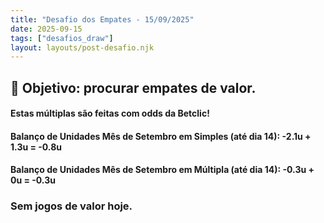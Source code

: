 ```yaml
---
title: "Desafio dos Empates - 15/09/2025"
date: 2025-09-15
tags: ["desafios_draw"]
layout: layouts/post-desafio.njk
---
```


## 🎯 Objetivo: procurar empates de valor.  

#### Estas múltiplas são feitas com odds da Betclic!

#### Balanço de Unidades Mês de Setembro em Simples (até dia 14): -2.1u + 1.3u = -0.8u
#### Balanço de Unidades Mês de Setembro em Múltipla (até dia 14): -0.3u + 0u = -0.3u

### Sem jogos de valor hoje.
